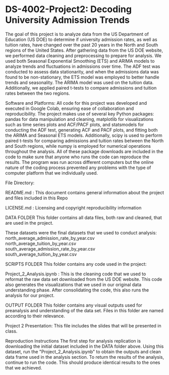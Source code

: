 # DS-4002-Project2: Decoding University Admission Trends

The goal of this project is to analyze data from the US Department of Education (US DOE) to determine if university admission rates, as well as tuition rates, have changed over the past 20 years in the North and South regions of the United States. After gathering data from the US DOE website, we performed data cleaning and preprocessing to prepare for analysis. We used both Seasonal Exponential Smoothing (ETS) and ARIMA models to analyze trends and fluctuations in admissions over time. The ADF test was conducted to assess data stationarity, and when the admissions data was found to be non-stationary, the ETS model was employed to better handle trends and seasonality. The ARIMA model was used on the tuition data. Additionally, we applied paired t-tests to compare admissions and tuition rates between the two regions. 

Software and Platforms: All code for this project was developed and executed in Google Colab, ensuring ease of collaboration and reproducibility. The project makes use of several key Python packages: pandas for data manipulation and cleaning, matplotlib for visualizations such as time series plots and ACF/PACF plots, and statsmodels for conducting the ADF test, generating ACF and PACF plots, and fitting both the ARIMA and Seasonal ETS models. Additionally, scipy is used to perform paired t-tests for comparing admissions and tuition rates between the North and South regions, while numpy is employed for numerical operations throughout the analysis. All of these package downloads are included in the code to make sure that anyone who runs the code can reproduce the results. The program was run across different computers but the online nature of the coding process prevented any problems with the type of computer platform that we individually used.

File Directory:

README.md : This document contains general information about the project and files included in this Repo

LICENSE.md : Licensing and copyright reproducibility information

DATA FOLDER This folder contains all data files, both raw and cleaned, that are used in the project.

These datasets were the final datasets that we used to conduct analysis:
north_average_admission_rate_by_year.csv
north_average_tuition_by_year.csv
south_average_admission_rate_by_year.csv
south_average_tuition_by_year.csv

SCRIPTS FOLDER This folder contains any code used in the project:

Project_2_Analysis.ipynb : This is the cleaning code that we used to reformat the raw data set downloaded from the US DOE website. This code also generates the visualizations that we used in our original data understanding phase. After consolidating the code, this also runs the analysis for our project.

OUTPUT FOLDER This folder contains any visual outputs used for preanalysis and understanding of the data set. Files in this folder are named according to their relevance.

Project 2 Presentation: This file includes the slides that will be presented in class.

Reproduction Instructions The first step for analysis replication is downloading the initial dataset included in the DATA folder above. Using this dataset, run the "Project_2_Analysis.ipynb" to obtain the outputs and clean data frame used in the analysis section. To return the results of the analysis, continue to run the code. This should produce identical results to the ones that we achieved.

